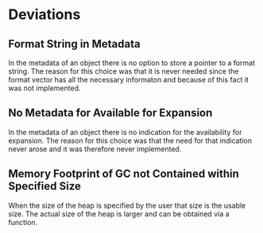 # Deviations

## Format String in Metadata
In the metadata of an object there is no option to store a pointer to a format string. The reason for this choice
was that it is never needed since the format vector has all the necessary informaton and because of this fact it
was not implemented.

## No Metadata for Available for Expansion
In the metadata of an object there is no indication for the availability for expansion. The reason for this choice
was that the need for that indication never arose and it was therefore never implemented.

## Memory Footprint of GC not Contained within Specified Size
When the size of the heap is specified by the user that size is the usable size. The actual size of the heap is
larger and can be obtained via a function.
